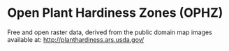 Open Plant Hardiness Zones (OPHZ)
===

Free and open raster data, derived from the public domain map images available at:
    http://planthardiness.ars.usda.gov/



